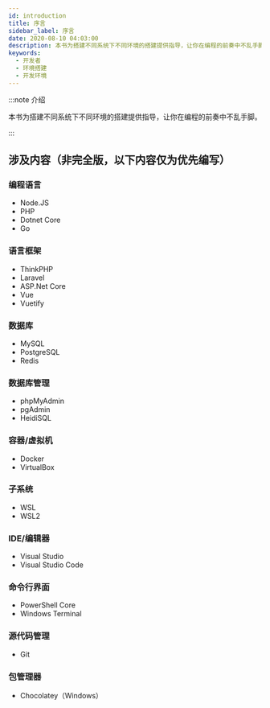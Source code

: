 ```yaml
---
id: introduction
title: 序言
sidebar_label: 序言
date: 2020-08-10 04:03:00
description: 本书为搭建不同系统下不同环境的搭建提供指导，让你在编程的前奏中不乱手脚。
keywords:
  - 开发者
  - 环境搭建
  - 开发环境
---
```


:::note 介绍

本书为搭建不同系统下不同环境的搭建提供指导，让你在编程的前奏中不乱手脚。  

:::

## 涉及内容（非完全版，以下内容仅为优先编写）

### 编程语言

- Node.JS
- PHP
- Dotnet Core
- Go

### 语言框架

- ThinkPHP
- Laravel
- ASP.Net Core
- Vue
- Vuetify

### 数据库

- MySQL
- PostgreSQL
- Redis

### 数据库管理

- phpMyAdmin
- pgAdmin
- HeidiSQL

### 容器/虚拟机

- Docker
- VirtualBox

### 子系统

- WSL
- WSL2

### IDE/编辑器

- Visual Studio
- Visual Studio Code

### 命令行界面

- PowerShell Core
- Windows Terminal

### 源代码管理

- Git

### 包管理器

- Chocolatey（Windows）
